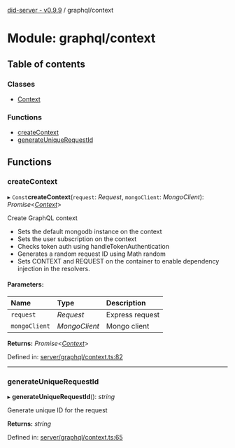 [did-server - v0.9.9](../README.md) / graphql/context

# Module: graphql/context

## Table of contents

### Classes

- [Context](../classes/graphql_context.context.md)

### Functions

- [createContext](graphql_context.md#createcontext)
- [generateUniqueRequestId](graphql_context.md#generateuniquerequestid)

## Functions

### createContext

▸ `Const`**createContext**(`request`: *Request*, `mongoClient`: *MongoClient*): *Promise*<[*Context*](../classes/graphql_context.context.md)\>

Create GraphQL context

* Sets the default mongodb instance on the context
* Sets the user subscription on the context
* Checks token auth using handleTokenAuthentication
* Generates a random request ID using Math random
* Sets CONTEXT and REQUEST on the container to enable
  dependency injection in the resolvers.

#### Parameters:

Name | Type | Description |
:------ | :------ | :------ |
`request` | *Request* | Express request   |
`mongoClient` | *MongoClient* | Mongo client    |

**Returns:** *Promise*<[*Context*](../classes/graphql_context.context.md)\>

Defined in: [server/graphql/context.ts:82](https://github.com/Puzzlepart/did/blob/dev/server/graphql/context.ts#L82)

___

### generateUniqueRequestId

▸ **generateUniqueRequestId**(): *string*

Generate unique ID for the request

**Returns:** *string*

Defined in: [server/graphql/context.ts:65](https://github.com/Puzzlepart/did/blob/dev/server/graphql/context.ts#L65)
